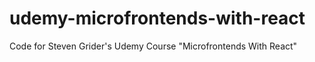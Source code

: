 # udemy-microfrontends-with-react
Code for Steven Grider's Udemy Course "Microfrontends With React"
